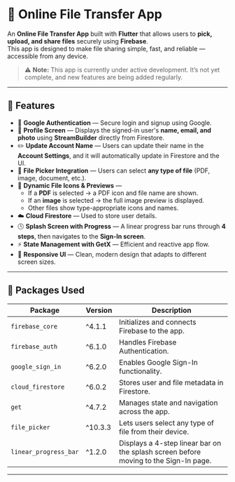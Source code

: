 # 📂 Online File Transfer App

An **Online File Transfer App** built with **Flutter** that allows users to **pick, upload, and share files** securely using **Firebase**.  
This app is designed to make file sharing simple, fast, and reliable — accessible from any device.

> ⚠️ **Note:** This app is currently under active development. It’s not yet complete, and new features are being added regularly.

---

## 🚀 Features

- 🔐 **Google Authentication** — Secure login and signup using Google.
- 👤 **Profile Screen** — Displays the signed-in user's **name, email, and photo** using **StreamBuilder** directly from Firestore.
- ✏️ **Update Account Name** — Users can update their name in the **Account Settings**, and it will automatically update in Firestore and the UI.
- 📁 **File Picker Integration** — Users can select **any type of file** (PDF, image, document, etc.).
- 🧩 **Dynamic File Icons & Previews** —
    - If a **PDF** is selected → a PDF icon and file name are shown.
    - If an **image** is selected → the full image preview is displayed.
    - Other files show type-appropriate icons and names.
- ☁️ **Cloud Firestore** — Used to store user details.
- 🕓 **Splash Screen with Progress** — A linear progress bar runs through **4 steps**, then navigates to the **Sign-In screen**.
- ⚡ **State Management with GetX** — Efficient and reactive app flow.
- 🎨 **Responsive UI** — Clean, modern design that adapts to different screen sizes.

---

## 🧩 Packages Used

| Package | Version | Description                                                                          |
|----------|----------|--------------------------------------------------------------------------------------|
| `firebase_core` | ^4.1.1 | Initializes and connects Firebase to the app.                                        |
| `firebase_auth` | ^6.1.0 | Handles Firebase Authentication.                                                     |
| `google_sign_in` | ^6.2.0 | Enables Google Sign-In functionality.                                                |
| `cloud_firestore` | ^6.0.2 | Stores user and file metadata in Firestore.                                          |
| `get` | ^4.7.2 | Manages state and navigation across the app.                                         |
| `file_picker` | ^10.3.3 | Lets users select any type of file from their device.                                |
| `linear_progress_bar` | ^1.2.0 | Displays a 4-step linear bar on the splash screen before moving to the Sign-In page. |

---


